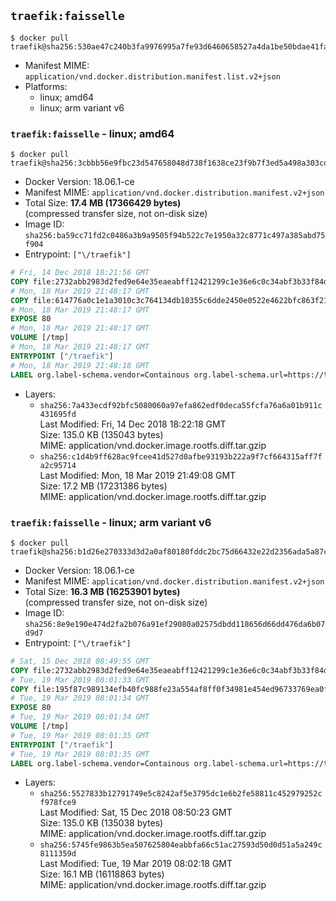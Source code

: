 ## `traefik:faisselle`

```console
$ docker pull traefik@sha256:530ae47c240b3fa9976995a7fe93d6460658527a4da1be50bdae41fa36de2d5f
```

-	Manifest MIME: `application/vnd.docker.distribution.manifest.list.v2+json`
-	Platforms:
	-	linux; amd64
	-	linux; arm variant v6

### `traefik:faisselle` - linux; amd64

```console
$ docker pull traefik@sha256:3cbbb56e9fbc23d547658048d738f1638ce23f9b7f3ed5a498a303cd6a6a3197
```

-	Docker Version: 18.06.1-ce
-	Manifest MIME: `application/vnd.docker.distribution.manifest.v2+json`
-	Total Size: **17.4 MB (17366429 bytes)**  
	(compressed transfer size, not on-disk size)
-	Image ID: `sha256:ba59cc71fd2c0486a3b9a9505f94b522c7e1950a32c8771c497a385abd75f904`
-	Entrypoint: `["\/traefik"]`

```dockerfile
# Fri, 14 Dec 2018 18:21:56 GMT
COPY file:2732abb2983d2fed9e64e35eaeabff12421299c1e36e6c0c34abf3b33f84d17f in /etc/ssl/certs/ 
# Mon, 18 Mar 2019 21:48:17 GMT
COPY file:614776a0c1e1a3010c3c764134db10355c6dde2450e0522e4622bfc863f21c3a in / 
# Mon, 18 Mar 2019 21:48:17 GMT
EXPOSE 80
# Mon, 18 Mar 2019 21:48:17 GMT
VOLUME [/tmp]
# Mon, 18 Mar 2019 21:48:17 GMT
ENTRYPOINT ["/traefik"]
# Mon, 18 Mar 2019 21:48:18 GMT
LABEL org.label-schema.vendor=Containous org.label-schema.url=https://traefik.io org.label-schema.name=Traefik org.label-schema.description=A modern reverse-proxy org.label-schema.version=v2.0.0-alpha1 org.label-schema.docker.schema-version=1.0
```

-	Layers:
	-	`sha256:7a433ecdf92bfc5080060a97efa862edf0deca55fcfa76a6a01b911c431695fd`  
		Last Modified: Fri, 14 Dec 2018 18:22:18 GMT  
		Size: 135.0 KB (135043 bytes)  
		MIME: application/vnd.docker.image.rootfs.diff.tar.gzip
	-	`sha256:c1d4b9ff628ac9fcee41d527d0afbe93193b222a9f7cf664315aff7fa2c95714`  
		Last Modified: Mon, 18 Mar 2019 21:49:08 GMT  
		Size: 17.2 MB (17231386 bytes)  
		MIME: application/vnd.docker.image.rootfs.diff.tar.gzip

### `traefik:faisselle` - linux; arm variant v6

```console
$ docker pull traefik@sha256:b1d26e270333d3d2a0af80180fddc2bc75d66432e22d2356ada5a87c5536bb49
```

-	Docker Version: 18.06.1-ce
-	Manifest MIME: `application/vnd.docker.distribution.manifest.v2+json`
-	Total Size: **16.3 MB (16253901 bytes)**  
	(compressed transfer size, not on-disk size)
-	Image ID: `sha256:8e9e190e474d2fa2b076a91ef29080a02575dbdd118656d66dd476da6b07d9d7`
-	Entrypoint: `["\/traefik"]`

```dockerfile
# Sat, 15 Dec 2018 08:49:55 GMT
COPY file:2732abb2983d2fed9e64e35eaeabff12421299c1e36e6c0c34abf3b33f84d17f in /etc/ssl/certs/ 
# Tue, 19 Mar 2019 08:01:33 GMT
COPY file:195f87c989134efb40fc988fe23a554af8ff0f34981e454ed96733769ea0f320 in / 
# Tue, 19 Mar 2019 08:01:34 GMT
EXPOSE 80
# Tue, 19 Mar 2019 08:01:34 GMT
VOLUME [/tmp]
# Tue, 19 Mar 2019 08:01:35 GMT
ENTRYPOINT ["/traefik"]
# Tue, 19 Mar 2019 08:01:35 GMT
LABEL org.label-schema.vendor=Containous org.label-schema.url=https://traefik.io org.label-schema.name=Traefik org.label-schema.description=A modern reverse-proxy org.label-schema.version=v2.0.0-alpha1 org.label-schema.docker.schema-version=1.0
```

-	Layers:
	-	`sha256:5527833b12791749e5c8242af5e3795dc1e6b2fe58811c452979252cf978fce9`  
		Last Modified: Sat, 15 Dec 2018 08:50:23 GMT  
		Size: 135.0 KB (135038 bytes)  
		MIME: application/vnd.docker.image.rootfs.diff.tar.gzip
	-	`sha256:5745fe9863b5ea507625804eabbfa66c51ac27593d50d0d51a5a249c8111359d`  
		Last Modified: Tue, 19 Mar 2019 08:02:18 GMT  
		Size: 16.1 MB (16118863 bytes)  
		MIME: application/vnd.docker.image.rootfs.diff.tar.gzip
